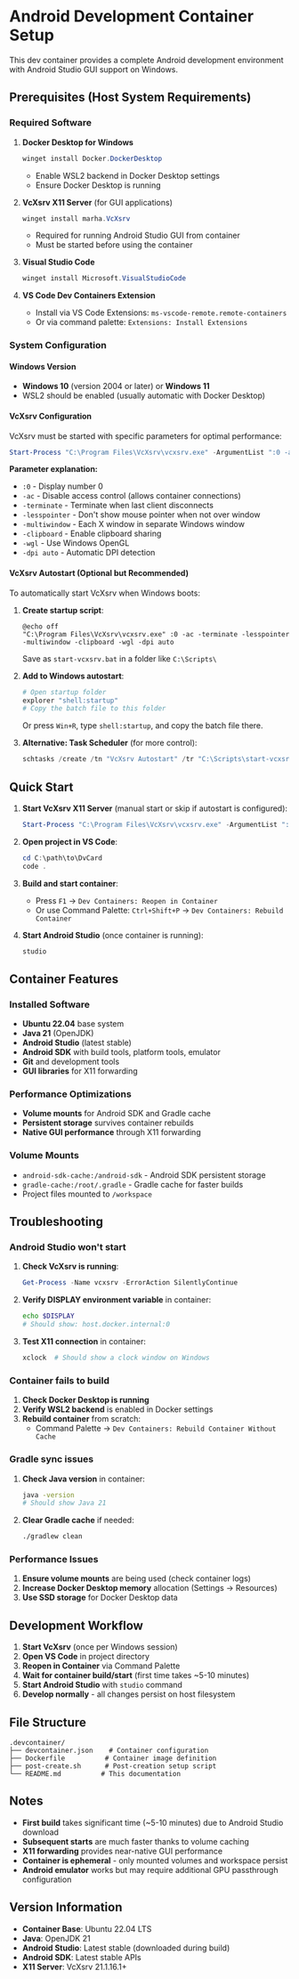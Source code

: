 # Android Development Container Setup

This dev container provides a complete Android development environment with Android Studio GUI support on Windows.

## Prerequisites (Host System Requirements)

### Required Software

1. **Docker Desktop for Windows**

   ```powershell
   winget install Docker.DockerDesktop
   ```

   - Enable WSL2 backend in Docker Desktop settings
   - Ensure Docker Desktop is running

2. **VcXsrv X11 Server** (for GUI applications)

   ```powershell
   winget install marha.VcXsrv
   ```

   - Required for running Android Studio GUI from container
   - Must be started before using the container

3. **Visual Studio Code**

   ```powershell
   winget install Microsoft.VisualStudioCode
   ```

4. **VS Code Dev Containers Extension**
   - Install via VS Code Extensions: `ms-vscode-remote.remote-containers`
   - Or via command palette: `Extensions: Install Extensions`

### System Configuration

#### Windows Version
- **Windows 10** (version 2004 or later) or **Windows 11**
- WSL2 should be enabled (usually automatic with Docker Desktop)

#### VcXsrv Configuration
VcXsrv must be started with specific parameters for optimal performance:

```powershell
Start-Process "C:\Program Files\VcXsrv\vcxsrv.exe" -ArgumentList ":0 -ac -terminate -lesspointer -multiwindow -clipboard -wgl -dpi auto"
```

**Parameter explanation:**
- `:0` - Display number 0
- `-ac` - Disable access control (allows container connections)
- `-terminate` - Terminate when last client disconnects
- `-lesspointer` - Don't show mouse pointer when not over window
- `-multiwindow` - Each X window in separate Windows window
- `-clipboard` - Enable clipboard sharing
- `-wgl` - Use Windows OpenGL
- `-dpi auto` - Automatic DPI detection

#### VcXsrv Autostart (Optional but Recommended)
To automatically start VcXsrv when Windows boots:

1. **Create startup script**:
   ```batch
   @echo off
   "C:\Program Files\VcXsrv\vcxsrv.exe" :0 -ac -terminate -lesspointer -multiwindow -clipboard -wgl -dpi auto
   ```
   Save as `start-vcxsrv.bat` in a folder like `C:\Scripts\`

2. **Add to Windows autostart**:
   ```powershell
   # Open startup folder
   explorer "shell:startup"
   # Copy the batch file to this folder
   ```
   Or press `Win+R`, type `shell:startup`, and copy the batch file there.

3. **Alternative: Task Scheduler** (for more control):
   ```powershell
   schtasks /create /tn "VcXsrv Autostart" /tr "C:\Scripts\start-vcxsrv.bat" /sc onlogon /delay 0000:10
   ```

## Quick Start

1. **Start VcXsrv X11 Server** (manual start or skip if autostart is configured):
   ```powershell
   Start-Process "C:\Program Files\VcXsrv\vcxsrv.exe" -ArgumentList ":0 -ac -terminate -lesspointer -multiwindow -clipboard -wgl -dpi auto"
   ```

2. **Open project in VS Code**:
   ```powershell
   cd C:\path\to\DvCard
   code .
   ```

3. **Build and start container**:
   - Press `F1` → `Dev Containers: Reopen in Container`
   - Or use Command Palette: `Ctrl+Shift+P` → `Dev Containers: Rebuild Container`

4. **Start Android Studio** (once container is running):
   ```bash
   studio
   ```

## Container Features

### Installed Software
- **Ubuntu 22.04** base system
- **Java 21** (OpenJDK)
- **Android Studio** (latest stable)
- **Android SDK** with build tools, platform tools, emulator
- **Git** and development tools
- **GUI libraries** for X11 forwarding

### Performance Optimizations
- **Volume mounts** for Android SDK and Gradle cache
- **Persistent storage** survives container rebuilds
- **Native GUI performance** through X11 forwarding

### Volume Mounts
- `android-sdk-cache:/android-sdk` - Android SDK persistent storage
- `gradle-cache:/root/.gradle` - Gradle cache for faster builds
- Project files mounted to `/workspace`

## Troubleshooting

### Android Studio won't start
1. **Check VcXsrv is running**:
   ```powershell
   Get-Process -Name vcxsrv -ErrorAction SilentlyContinue
   ```

2. **Verify DISPLAY environment variable** in container:
   ```bash
   echo $DISPLAY
   # Should show: host.docker.internal:0
   ```

3. **Test X11 connection** in container:
   ```bash
   xclock  # Should show a clock window on Windows
   ```

### Container fails to build
1. **Check Docker Desktop is running**
2. **Verify WSL2 backend** is enabled in Docker settings
3. **Rebuild container** from scratch:
   - Command Palette → `Dev Containers: Rebuild Container Without Cache`

### Gradle sync issues
1. **Check Java version** in container:
   ```bash
   java -version
   # Should show Java 21
   ```

2. **Clear Gradle cache** if needed:
   ```bash
   ./gradlew clean
   ```

### Performance Issues
1. **Ensure volume mounts** are being used (check container logs)
2. **Increase Docker Desktop memory** allocation (Settings → Resources)
3. **Use SSD storage** for Docker Desktop data

## Development Workflow

1. **Start VcXsrv** (once per Windows session)
2. **Open VS Code** in project directory
3. **Reopen in Container** via Command Palette
4. **Wait for container build/start** (first time takes ~5-10 minutes)
5. **Start Android Studio** with `studio` command
6. **Develop normally** - all changes persist on host filesystem

## File Structure

```
.devcontainer/
├── devcontainer.json    # Container configuration
├── Dockerfile          # Container image definition
├── post-create.sh      # Post-creation setup script
└── README.md          # This documentation
```

## Notes

- **First build** takes significant time (~5-10 minutes) due to Android Studio download
- **Subsequent starts** are much faster thanks to volume caching
- **X11 forwarding** provides near-native GUI performance
- **Container is ephemeral** - only mounted volumes and workspace persist
- **Android emulator** works but may require additional GPU passthrough configuration

## Version Information

- **Container Base**: Ubuntu 22.04 LTS
- **Java**: OpenJDK 21
- **Android Studio**: Latest stable (downloaded during build)
- **Android SDK**: Latest stable APIs
- **X11 Server**: VcXsrv 21.1.16.1+
